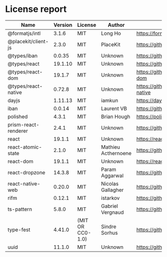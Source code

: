 # License report

| Name                 | Version | License          | Author              | Homepage                                                                          |
| -------------------- | ------- | ---------------- | ------------------- | --------------------------------------------------------------------------------- |
| @formatjs/intl       | 3.1.6   | MIT              | Long Ho             | https://formatjs.github.io                                                        |
| @placekit/client-js  | 2.3.0   | MIT              | PlaceKit            | https://github.com/placekit/client-js#readme                                      |
| @types/iban          | 0.0.35  | MIT              | Unknown             | https://github.com/DefinitelyTyped/DefinitelyTyped/tree/master/types/iban         |
| @types/react         | 19.1.10 | MIT              | Unknown             | https://github.com/DefinitelyTyped/DefinitelyTyped/tree/master/types/react        |
| @types/react-dom     | 19.1.7  | MIT              | Unknown             | https://github.com/DefinitelyTyped/DefinitelyTyped/tree/master/types/react-dom    |
| @types/react-native  | 0.72.8  | MIT              | Unknown             | https://github.com/DefinitelyTyped/DefinitelyTyped/tree/master/types/react-native |
| dayjs                | 1.11.13 | MIT              | iamkun              | https://day.js.org                                                                |
| iban                 | 0.0.14  | MIT              | Laurent VB          | https://github.com/arhs/iban.js#readme                                            |
| polished             | 4.3.1   | MIT              | Brian Hough         | https://polished.js.org                                                           |
| prism-react-renderer | 2.4.1   | MIT              | Unknown             | https://github.com/FormidableLabs/prism-react-renderer#readme                     |
| react                | 19.1.1  | MIT              | Unknown             | https://react.dev/                                                                |
| react-atomic-state   | 2.1.0   | MIT              | Mathieu Acthernoene | https://github.com/zoontek/react-atomic-state#readme                              |
| react-dom            | 19.1.1  | MIT              | Unknown             | https://react.dev/                                                                |
| react-dropzone       | 14.3.8  | MIT              | Param Aggarwal      | https://github.com/react-dropzone/react-dropzone                                  |
| react-native-web     | 0.20.0  | MIT              | Nicolas Gallagher   | https://github.com/necolas/react-native-web#readme                                |
| rifm                 | 0.12.1  | MIT              | istarkov            | https://github.com/istarkov/rifm#readme                                           |
| ts-pattern           | 5.8.0   | MIT              | Gabriel Vergnaud    | https://github.com/gvergnaud/ts-pattern#readme                                    |
| type-fest            | 4.41.0  | (MIT OR CC0-1.0) | Sindre Sorhus       | https://github.com/sindresorhus/type-fest#readme                                  |
| uuid                 | 11.1.0  | MIT              | Unknown             | https://github.com/uuidjs/uuid#readme                                             |
